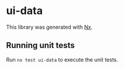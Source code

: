 # ui-data

This library was generated with [Nx](https://nx.dev).

## Running unit tests

Run `nx test ui-data` to execute the unit tests.
